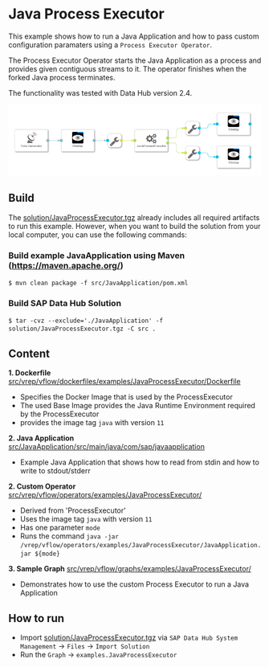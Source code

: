 # Java Process Executor #
This example shows how to run a Java Application and how to pass custom configuration paramaters using a `Process Executor Operator`.

The Process Executor Operator starts the Java Application as a process and provides given contiguous streams to it. The operator finishes when the forked Java process terminates.

The functionality was tested with Data Hub version 2.4.

![Graph](./graph.png "Graph")

## Build

The [solution/JavaProcessExecutor.tgz](solution/JavaProcessExecutor.tgz) already includes all required artifacts to run this example. However, when you want to build the solution from your local computer, you can use the following commands:

### Build example JavaApplication using Maven (https://maven.apache.org/)

```
$ mvn clean package -f src/JavaApplication/pom.xml
```

### Build SAP Data Hub Solution

```
$ tar -cvz --exclude='./JavaApplication' -f solution/JavaProcessExecutor.tgz -C src .
```

## Content  
**1. Dockerfile** [src/vrep/vflow/dockerfiles/examples/JavaProcessExecutor/Dockerfile](src/vrep/vflow/dockerfiles/examples/JavaProcessExecutor/Dockerfile)
  - Specifies the Docker Image that is used by the ProcessExecutor
  - The used Base Image provides the Java Runtime Environment required by the ProcessExecutor
  - provides the image tag `java` with version `11`

**2. Java Application**  [src/JavaApplication/src/main/java/com/sap/javaapplication](src/JavaApplication/src/main/java/com/sap/javaapplication)
  - Example Java Application that shows how to read from stdin and how to write to stdout/stderr
  
**2. Custom Operator**  [src/vrep/vflow/operators/examples/JavaProcessExecutor/](src/vrep/vflow/operators/examples/JavaProcessExecutor/)
  - Derived from 'ProcessExecutor'
  - Uses the image tag `java` with version `11`
  - Has one parameter `mode`
  - Runs the command `java -jar /vrep/vflow/operators/examples/JavaProcessExecutor/JavaApplication.jar ${mode}` 
 
**3. Sample Graph** [src/vrep/vflow/graphs/examples/JavaProcessExecutor/](src/vrep/vflow/graphs/examples/JavaProcessExecutor/)
  - Demonstrates how to use the custom Process Executor to run a Java Application

## How to run
  - Import [solution/JavaProcessExecutor.tgz](solution/JavaProcessExecutor.tgz) via `SAP Data Hub System Management` -> `Files` -> `Import Solution`
  - Run the `Graph` -> `examples.JavaProcessExecutor`
